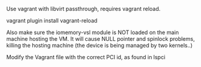 Use vagrant with libvirt passthrough, requires vagrant reload.

vagrant plugin install vagrant-reload

Also make sure the iomemory-vsl module is NOT loaded on the main
machine hosting the VM. It will cause NULL pointer and spinlock problems,
killing the hosting machine (the device is being managed by two kernels..)

Modify the Vagrant file with the correct PCI id, as found in lspci
